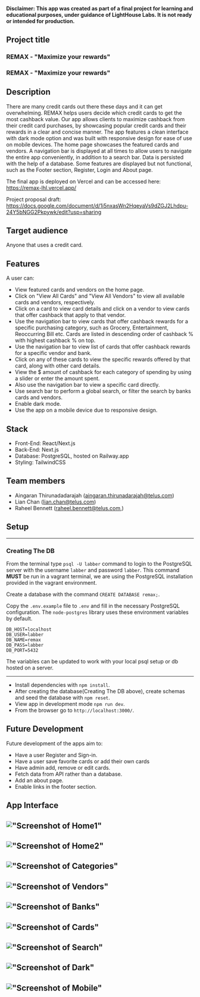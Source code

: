 #### Disclaimer: This app was created as part of a final project for learning and educational purposes, under guidance of LightHouse Labs. It is not ready or intended for production.

## Project title

### REMAX - "Maximize your rewards"

### REMAX - "Maximize your rewards"

## Description

There are many credit cards out there these days and it can get overwhelming. REMAX helps users decide which credit cards to get the most cashback value. Our app allows clients to maximize cashback from their credit card purchases, by showcasing popular credit cards and their rewards in a clear and concise manner. The app features a clean interface with dark mode option and was built with responsive design for ease of use on mobile devices. The home page showcases the featured cards and vendors. A navigation bar is displayed at all times to allow users to navigate the entire app conveniently, in addition to a search bar. Data is persisted with the help of a database. Some features are displayed but not functional, such as the Footer section, Register, Login and About page.

The final app is deployed on Vercel and can be accessed here: https://remax-lhl.vercel.app/

Project proposal draft: https://docs.google.com/document/d/1i5nxasWn2HqeyaVs9dZGJ2Lhdpu-24Y5bNGG2Pkpywk/edit?usp=sharing

## Target audience

Anyone that uses a credit card.

## Features

A user can:

- View featured cards and vendors on the home page.
- Click on "View All Cards" and "View All Vendors" to view all available cards and vendors, respectively.
- Click on a card to view card details and click on a vendor to view cards that offer cashback that apply to that vendor.
- Use the navigation bar to view cards that offer cashback rewards for a specific purchasing category, such as Grocery, Entertainment, Reoccurring Bill etc. Cards are listed in descending order of cashback % with highest cashback % on top.
- Use the navigation bar to view list of cards that offer cashback rewards for a specific vendor and bank.
- Click on any of these cards to view the specific rewards offered by that card, along with other card details.
- View the $ amount of cashback for each category of spending by using a slider or enter the amount spent.
- Also use the navigation bar to view a specific card directly.
- Use search bar to perform a global search, or filter the search by banks cards and vendors.
- Enable dark mode.
- Use the app on a mobile device due to responsive design.

## Stack

- Front-End: React/Next.js
- Back-End: Next.js
- Database: PostgreSQL, hosted on Railway.app
- Styling: TailwindCSS

## Team members

- Aingaran Thirunadadarajah (aingaran.thirunadarajah@telus.com)
- Lian Chan (lian.chan@telus.com)
- Raheel Bennett (raheel.bennett@telus.com,)

## Setup

---

### Creating The DB

From the terminal type `psql -U labber` command to login to the PostgreSQL server with the username `labber` and password `labber`. This command **MUST** be run in a vagrant terminal, we are using the PostgreSQL installation provided in the vagrant environment.

Create a database with the command `CREATE DATABASE remax;`.

Copy the `.env.example` file to `.env` and fill in the necessary PostgreSQL configuration. The `node-postgres` library uses these environment variables by default.

```
DB_HOST=localhost
DB_USER=labber
DB_NAME=remax
DB_PASS=labber
DB_PORT=5432
```

The variables can be updated to work with your local psql setup or db hosted on a server.

---

- Install dependencies with `npm install`.
- After creating the database(Creating The DB above), create schemas and seed the database with `npm reset`.
- View app in development mode `npm run dev`.
- From the browser go to `http://localhost:3000/`.

## Future Development

Future development of the apps aim to:

- Have a user Register and Sign-in.
- Have a user save favorite cards or add their own cards
- Have admin add, remove or edit cards.
- Fetch data from API rather than a database.
- Add an about page.
- Enable links in the footer section.

## App Interface

## !["Screenshot of Home1"](https://github.com/aingarant/remax/blob/main/planning/screenshots/home.PNG?raw=true)

## !["Screenshot of Home2"](https://github.com/aingarant/remax/blob/main/planning/screenshots/home2.PNG?raw=true)

## !["Screenshot of Categories"](https://github.com/aingarant/remax/blob/main/planning/screenshots/categoies.PNG?raw=true)

## !["Screenshot of Vendors"](https://github.com/aingarant/remax/blob/main/planning/screenshots/vendors.PNG?raw=true)

## !["Screenshot of Banks"](https://github.com/aingarant/remax/blob/main/planning/screenshots/banks.PNG?raw=true)

## !["Screenshot of Cards"](https://github.com/aingarant/remax/blob/main/planning/screenshots/cards.PNG?raw=true)

## !["Screenshot of Search"](https://github.com/aingarant/remax/blob/main/planning/screenshots/search.PNG?raw=true)

## !["Screenshot of Dark"](https://github.com/aingarant/remax/blob/main/planning/screenshots/dark.PNG?raw=true)

## !["Screenshot of Mobile"](https://github.com/aingarant/remax/blob/main/planning/screenshots/mobile.PNG?raw=true)
